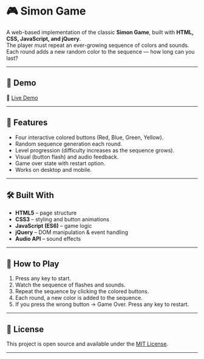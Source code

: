 # 🎮 Simon Game

A web-based implementation of the classic **Simon Game**, built with **HTML, CSS, JavaScript, and jQuery**.  
The player must repeat an ever-growing sequence of colors and sounds. Each round adds a new random color to the sequence — how long can you last?

---

## 🚀 Demo
🔗 [Live Demo]([(https://akuthi-a.github.io/Simon-Game/)])  

---

## 📌 Features
- Four interactive colored buttons (Red, Blue, Green, Yellow).
- Random sequence generation each round.
- Level progression (difficulty increases as the sequence grows).
- Visual (button flash) and audio feedback.
- Game over state with restart option.
- Works on desktop and mobile.

---

## 🛠️ Built With
- **HTML5** – page structure  
- **CSS3** – styling and button animations  
- **JavaScript (ES6)** – game logic  
- **jQuery** – DOM manipulation & event handling  
- **Audio API** – sound effects  

---

## 🎯 How to Play
1. Press any key to start.  
2. Watch the sequence of flashes and sounds.  
3. Repeat the sequence by clicking the colored buttons.  
4. Each round, a new color is added to the sequence.  
5. If you press the wrong button → Game Over. Press any key to restart.  

---


## 📜 License
This project is open source and available under the [MIT License](LICENSE).  

---

